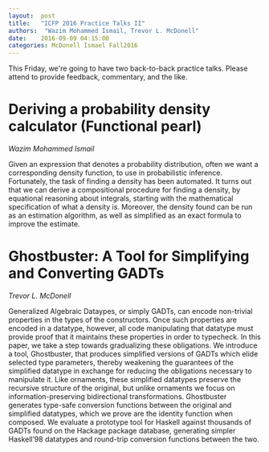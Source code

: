 ```yaml
--- 
layout:  post 
title:   "ICFP 2016 Practice Talks II"
authors:  "Wazim Mohammed Ismail, Trevor L. McDonell" 
date:    2016-09-09 04:15:00 
categories: McDonell Ismael Fall2016
--- 
```


This Friday, we're going to have two back-to-back practice talks. Please attend
to provide feedback, commentary, and the like.

# Deriving a probability density calculator (Functional pearl)

*Wazim Mohammed Ismail*

Given an expression that denotes a probability distribution, often we want a
corresponding density function, to use in probabilistic inference. Fortunately,
the task of finding a density has been automated.  It turns out that we can
derive a compositional procedure for finding a density, by equational reasoning
about integrals, starting with the mathematical specification of what a density
is. Moreover, the density found can be run as an estimation algorithm, as well
as simplified as an exact formula to improve the estimate.

# Ghostbuster: A Tool for Simplifying and Converting GADTs

*Trevor L. McDonell*

Generalized Algebraic Dataypes, or simply GADTs, can encode non-trivial
properties in the types of the constructors. Once such properties are encoded in
a datatype, however, all code manipulating that datatype must provide proof that
it maintains these properties in order to typecheck. In this paper, we take a
step towards gradualizing these obligations. We introduce a tool, Ghostbuster,
that produces simplified versions of GADTs which elide selected type parameters,
thereby weakening the guarantees of the simplified datatype in exchange for
reducing the obligations necessary to manipulate it. Like ornaments, these
simplified datatypes preserve the recursive structure of the original, but
unlike ornaments we focus on information-preserving bidirectional
transformations. Ghostbuster generates type-safe conversion functions between
the original and simplified datatypes, which we prove are the identity function
when composed. We evaluate a prototype tool for Haskell against thousands of
GADTs found on the Hackage package database, generating simpler Haskell’98
datatypes and round-trip conversion functions between the two.
